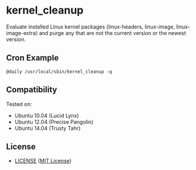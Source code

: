 # kernel_cleanup

Evaluate installed Linux kernel packages (linux-headers, linux-image, linux-image-extra) and purge any that are not the current version or the newest version.


## Cron Example

```
@daily /usr/local/sbin/kernel_cleanup -q
```


## Compatibility

Tested on:

- Ubuntu 10.04 (Lucid Lynx)
- Ubuntu 12.04 (Precise Pangolin)
- Ubuntu 14.04 (Trusty Tahr)


## License

- [LICENSE](LICENSE) ([MIT License](http://www.opensource.org/licenses/MIT))
